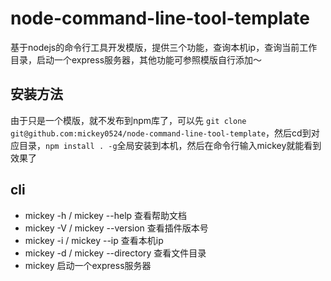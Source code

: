# node-command-line-tool-template
基于nodejs的命令行工具开发模版，提供三个功能，查询本机ip，查询当前工作目录，启动一个express服务器，其他功能可参照模版自行添加～

## 安装方法

由于只是一个模版，就不发布到npm库了，可以先 `git clone git@github.com:mickey0524/node-command-line-tool-template`，然后cd到对应目录，`npm install . -g`全局安装到本机，然后在命令行输入mickey就能看到效果了

## cli

* mickey -h / mickey --help 查看帮助文档
* mickey -V / mickey --version 查看插件版本号
* mickey -i / mickey --ip 查看本机ip
* mickey -d / mickey --directory 查看文件目录
* mickey 启动一个express服务器

